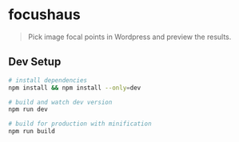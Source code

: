 # focushaus

> Pick image focal points in Wordpress and preview the results.

## Dev Setup

``` bash
# install dependencies
npm install && npm install --only=dev

# build and watch dev version
npm run dev

# build for production with minification
npm run build
```
